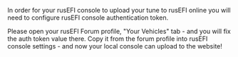 In order for your rusEFI console to upload your tune to rusEFI online you will need to configure rusEFI console authentication token.

Please open your rusEFI Forum profile, "Your Vehicles" tab - and you will fix the auth token value there. Copy it from the forum profile into rusEFI console settings - and now your local console can upload to the website!